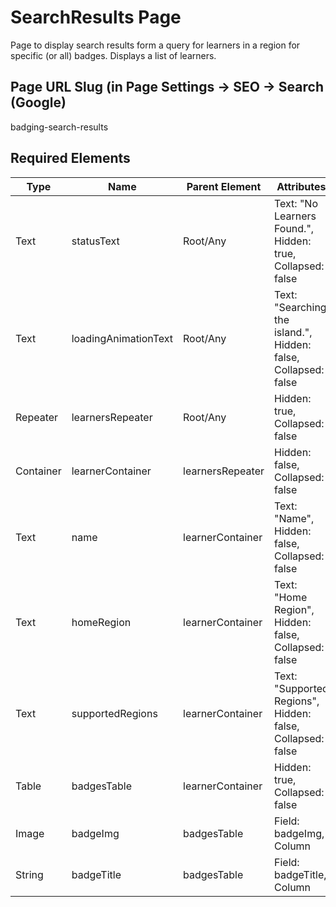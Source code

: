 # SearchResults Page
Page to display search results form a query for learners in a region for specific (or all) badges. Displays a list of learners.

## Page URL Slug (in Page Settings -> SEO -> Search (Google)
badging-search-results

## Required Elements
| Type                 | Name                   | Parent Element    | Attributes                                        |
|----------------------|------------------------|-------------------|--------------------------------|
| Text                 | statusText             | Root/Any          | Text: "No Learners Found.", Hidden: true, Collapsed: false |
| Text                 | loadingAnimationText   | Root/Any          | Text: "Searching the island.", Hidden: false, Collapsed: false |
| Repeater             | learnersRepeater       | Root/Any          | Hidden: true, Collapsed: false |
| Container            | learnerContainer       | learnersRepeater  | Hidden: false, Collapsed: false |
| Text                 | name                   | learnerContainer  | Text: "Name", Hidden: false, Collapsed: false |
| Text                 | homeRegion             | learnerContainer  | Text: "Home Region", Hidden: false, Collapsed: false |
| Text                 | supportedRegions       | learnerContainer  | Text: "Supported Regions", Hidden: false, Collapsed: false |
| Table                | badgesTable            | learnerContainer  | Hidden: true, Collapsed: false |
| Image                | badgeImg               | badgesTable       | Field: badgeImg, Column |
| String               | badgeTitle             | badgesTable       | Field: badgeTitle, Column |
